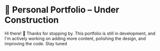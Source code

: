 # 🚧 Personal Portfolio – Under Construction
Hi there! 👋
Thanks for stopping by. This portfolio is still in development, and I'm actively working on adding more content, polishing the design, and improving the code.
Stay tuned
